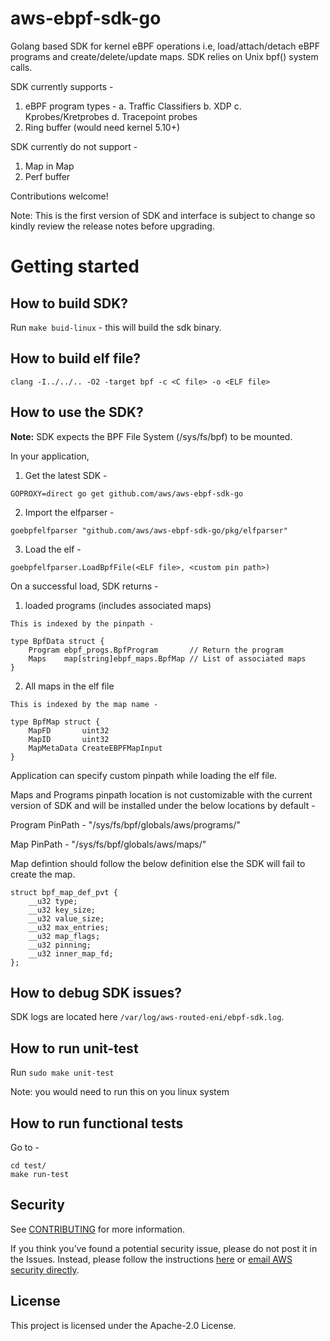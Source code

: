 # aws-ebpf-sdk-go

Golang based SDK for kernel eBPF operations i.e, load/attach/detach eBPF programs and create/delete/update maps. SDK relies on Unix bpf() system calls.

SDK currently supports -

1. eBPF program types -
   a. Traffic Classifiers
   b. XDP
   c. Kprobes/Kretprobes
   d. Tracepoint probes
2. Ring buffer (would need kernel 5.10+)

SDK currently do not support -

1. Map in Map
2. Perf buffer

Contributions welcome!

Note: This is the first version of SDK and interface is subject to change so kindly review the release notes before upgrading.

# Getting started

## How to build SDK?

Run `make buid-linux` - this will build the sdk binary.

## How to build elf file?

```
clang -I../../.. -O2 -target bpf -c <C file> -o <ELF file>
```

## How to use the SDK?

**Note:** SDK expects the BPF File System (/sys/fs/bpf) to be mounted.
 
In your application, 

1. Get the latest SDK -

```
GOPROXY=direct go get github.com/aws/aws-ebpf-sdk-go
```

2. Import the elfparser - 

```
goebpfelfparser "github.com/aws/aws-ebpf-sdk-go/pkg/elfparser"
```

3. Load the elf -

```
goebpfelfparser.LoadBpfFile(<ELF file>, <custom pin path>)
```

On a successful load, SDK returns -

1. loaded programs (includes associated maps) 

```
This is indexed by the pinpath - 

type BpfData struct {
	Program ebpf_progs.BpfProgram       // Return the program
	Maps    map[string]ebpf_maps.BpfMap // List of associated maps
}
```

2. All maps in the elf file
```
This is indexed by the map name -

type BpfMap struct {
	MapFD       uint32
	MapID       uint32
	MapMetaData CreateEBPFMapInput
}
```

Application can specify custom pinpath while loading the elf file.

Maps and Programs pinpath location is not customizable with the current version of SDK and will be installed under the below locations by default -

Program PinPath - "/sys/fs/bpf/globals/aws/programs/"

Map PinPath - "/sys/fs/bpf/globals/aws/maps/"

Map defintion should follow the below definition else the SDK will fail to create the map.

```
struct bpf_map_def_pvt {
	__u32 type;
	__u32 key_size;
	__u32 value_size;
	__u32 max_entries;
	__u32 map_flags;
	__u32 pinning;
	__u32 inner_map_fd;
};
```

## How to debug SDK issues?

SDK logs are located here `/var/log/aws-routed-eni/ebpf-sdk.log`.

## How to run unit-test

Run `sudo make unit-test`

Note: you would need to run this on you linux system

## How to run functional tests

Go to -

```
cd test/
make run-test
```

## Security

See [CONTRIBUTING](CONTRIBUTING.md#security-issue-notifications) for more information.

If you think you’ve found a potential security issue, please do not post it in the Issues. Instead, please follow the
instructions [here](https://aws.amazon.com/security/vulnerability-reporting/) or [email AWS security directly](mailto:aws-security@amazon.com).

## License

This project is licensed under the Apache-2.0 License.

